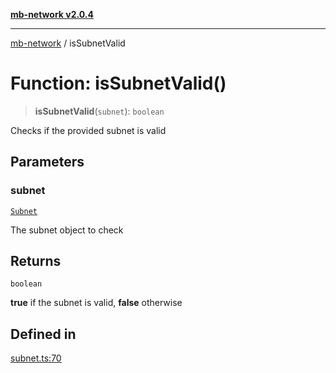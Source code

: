 [**mb-network v2.0.4**](../README.md)

***

[mb-network](../README.md) / isSubnetValid

# Function: isSubnetValid()

> **isSubnetValid**(`subnet`): `boolean`

Checks if the provided subnet is valid

## Parameters

### subnet

[`Subnet`](../interfaces/Subnet.md)

The subnet object to check

## Returns

`boolean`

**true** if the subnet is valid, **false** otherwise

## Defined in

[subnet.ts:70](https://github.com/mbachmann97/mb-network/blob/13e5b592b92af2d2d7b66f6aa710b2b87a7c9e34/src/subnet.ts#L70)
